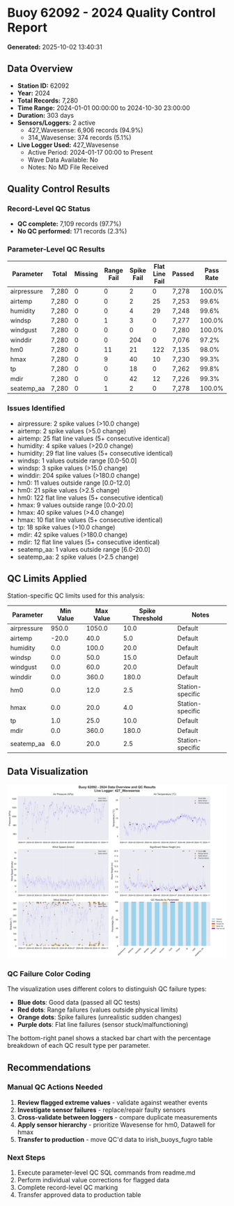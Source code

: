 # Buoy 62092 - 2024 Quality Control Report

**Generated:** 2025-10-02 13:40:31

## Data Overview

- **Station ID:** 62092
- **Year:** 2024
- **Total Records:** 7,280
- **Time Range:** 2024-01-01 00:00:00 to 2024-10-30 23:00:00
- **Duration:** 303 days
- **Sensors/Loggers:** 2 active
  - 427_Wavesense: 6,906 records (94.9%)
  - 314_Wavesense: 374 records (5.1%)
- **Live Logger Used:** 427_Wavesense
  - Active Period: 2024-01-17 00:00 to Present
  - Wave Data Available: No
  - Notes: No MD File Received

## Quality Control Results

### Record-Level QC Status

- **QC complete:** 7,109 records (97.7%)
- **No QC performed:** 171 records (2.3%)

### Parameter-Level QC Results

| Parameter | Total | Missing | Range Fail | Spike Fail | Flat Line Fail | Passed | Pass Rate |
|-----------|--------|---------|------------|------------|----------------|--------|-----------|
| airpressure | 7,280 | 0 | 0 | 2 | 0 | 7,278 | 100.0% |
| airtemp | 7,280 | 0 | 0 | 2 | 25 | 7,253 | 99.6% |
| humidity | 7,280 | 0 | 0 | 4 | 29 | 7,248 | 99.6% |
| windsp | 7,280 | 0 | 1 | 3 | 0 | 7,277 | 100.0% |
| windgust | 7,280 | 0 | 0 | 0 | 0 | 7,280 | 100.0% |
| winddir | 7,280 | 0 | 0 | 204 | 0 | 7,076 | 97.2% |
| hm0 | 7,280 | 0 | 11 | 21 | 122 | 7,135 | 98.0% |
| hmax | 7,280 | 0 | 9 | 40 | 10 | 7,230 | 99.3% |
| tp | 7,280 | 0 | 0 | 18 | 0 | 7,262 | 99.8% |
| mdir | 7,280 | 0 | 0 | 42 | 12 | 7,226 | 99.3% |
| seatemp_aa | 7,280 | 0 | 1 | 2 | 0 | 7,278 | 100.0% |

### Issues Identified

- airpressure: 2 spike values (>10.0 change)
- airtemp: 2 spike values (>5.0 change)
- airtemp: 25 flat line values (5+ consecutive identical)
- humidity: 4 spike values (>20.0 change)
- humidity: 29 flat line values (5+ consecutive identical)
- windsp: 1 values outside range [0.0-50.0]
- windsp: 3 spike values (>15.0 change)
- winddir: 204 spike values (>180.0 change)
- hm0: 11 values outside range [0.0-12.0]
- hm0: 21 spike values (>2.5 change)
- hm0: 122 flat line values (5+ consecutive identical)
- hmax: 9 values outside range [0.0-20.0]
- hmax: 40 spike values (>4.0 change)
- hmax: 10 flat line values (5+ consecutive identical)
- tp: 18 spike values (>10.0 change)
- mdir: 42 spike values (>180.0 change)
- mdir: 12 flat line values (5+ consecutive identical)
- seatemp_aa: 1 values outside range [6.0-20.0]
- seatemp_aa: 2 spike values (>2.5 change)

## QC Limits Applied

Station-specific QC limits used for this analysis:

| Parameter | Min Value | Max Value | Spike Threshold | Notes |
|-----------|-----------|-----------|-----------------|-------|
| airpressure | 950.0 | 1050.0 | 10.0 | Default |
| airtemp | -20.0 | 40.0 | 5.0 | Default |
| humidity | 0.0 | 100.0 | 20.0 | Default |
| windsp | 0.0 | 50.0 | 15.0 | Default |
| windgust | 0.0 | 60.0 | 20.0 | Default |
| winddir | 0.0 | 360.0 | 180.0 | Default |
| hm0 | 0.0 | 12.0 | 2.5 | Station-specific |
| hmax | 0.0 | 20.0 | 4.0 | Station-specific |
| tp | 1.0 | 25.0 | 10.0 | Default |
| mdir | 0.0 | 360.0 | 180.0 | Default |
| seatemp_aa | 6.0 | 20.0 | 2.5 | Station-specific |

## Data Visualization

![QC Overview](buoy_62092_2024_qc_overview.png)

### QC Failure Color Coding

The visualization uses different colors to distinguish QC failure types:

- **Blue dots**: Good data (passed all QC tests)
- **Red dots**: Range failures (values outside physical limits)
- **Orange dots**: Spike failures (unrealistic sudden changes)
- **Purple dots**: Flat line failures (sensor stuck/malfunctioning)

The bottom-right panel shows a stacked bar chart with the percentage breakdown of each QC result type per parameter.

## Recommendations

### Manual QC Actions Needed

1. **Review flagged extreme values** - validate against weather events
2. **Investigate sensor failures** - replace/repair faulty sensors
3. **Cross-validate between loggers** - compare duplicate measurements
4. **Apply sensor hierarchy** - prioritize Wavesense for hm0, Datawell for hmax
5. **Transfer to production** - move QC'd data to irish_buoys_fugro table

### Next Steps

1. Execute parameter-level QC SQL commands from readme.md
2. Perform individual value corrections for flagged data
3. Complete record-level QC marking
4. Transfer approved data to production table

